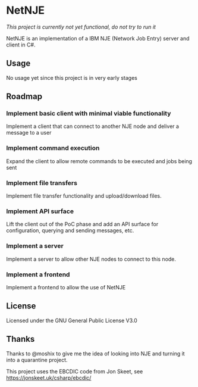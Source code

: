 # NetNJE

_This project is currently not yet functional, do not try to run it_

NetNJE is an implementation of a IBM NJE (Network Job Entry) server and client in C#. 

## Usage

No usage yet since this project is in very early stages

## Roadmap

### Implement basic client with minimal viable functionality

Implement a client that can connect to another NJE node and deliver a message to a user

### Implement command execution

Expand the client to allow remote commands to be executed and jobs being sent

### Implement file transfers

Implement file transfer functionality and upload/download files.

### Implement API surface

Lift the client out of the PoC phase and add an API surface for configuration, querying and sending messages, etc.

### Implement a server

Implement a server to allow other NJE nodes to connect to this node.

### Implement a frontend

Implement a frontend to allow the use of NetNJE 

## License

Licensed under the GNU General Public License V3.0

## Thanks

Thanks to @moshix to give me the idea of looking into NJE and turning it into a quarantine project.

This project uses the EBCDIC code from Jon Skeet, see https://jonskeet.uk/csharp/ebcdic/
